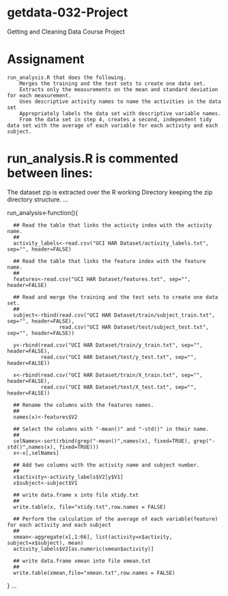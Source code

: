 # getdata-032-Project
Getting and Cleaning Data Course Project

# Assignament

	run_analysis.R that does the following. 
		Merges the training and the test sets to create one data set.
		Extracts only the measurements on the mean and standard deviation for each measurement. 
		Uses descriptive activity names to name the activities in the data set
		Appropriately labels the data set with descriptive variable names. 
		From the data set in step 4, creates a second, independent tidy data set with the average of each variable for each activity and each subject.

# run_analysis.R is commented between lines:

The dataset zip is extracted over the R working Directory keeping the zip directory structure.
...

run_analysis<-function(){
      
      ## Read the table that links the activity index with the activity name.
      ##
      activity_labels<-read.csv("UCI HAR Dataset/activity_labels.txt", sep="", header=FALSE)
      
      ## Read the table that links the feature index with the feature name.
      ##
      features<-read.csv("UCI HAR Dataset/features.txt", sep="", header=FALSE)
      
      ## Read and merge the training and the test sets to create one data set.
      ##
      subject<-rbind(read.csv("UCI HAR Dataset/train/subject_train.txt", sep="", header=FALSE),
                     read.csv("UCI HAR Dataset/test/subject_test.txt", sep="", header=FALSE))
      
      y<-rbind(read.csv("UCI HAR Dataset/train/y_train.txt", sep="", header=FALSE),
               read.csv("UCI HAR Dataset/test/y_test.txt", sep="", header=FALSE))

      x<-rbind(read.csv("UCI HAR Dataset/train/X_train.txt", sep="", header=FALSE),
               read.csv("UCI HAR Dataset/test/X_test.txt", sep="", header=FALSE))
      
      ## Rename the columns with the features names.
      ##
      names(x)<-features$V2
      
      ## Select the columns with "-mean()" and "-std()" in their name.
      ##
      selNames<-sort(rbind(grep("-mean()",names(x), fixed=TRUE), grep("-std()",names(x), fixed=TRUE)))
      x<-x[,selNames]
      
      ## Add two columns with the activity name and subject number.
      ##
      x$activity<-activity_labels$V2[y$V1]
      x$subject<-subject$V1
      
      ## write data.frame x into file xtidy.txt 
      ##
      write.table(x, file="xtidy.txt",row.names = FALSE)
      
      ## Perform the calculation of the average of each variable(feature) for each activity and each subject
      ##
      xmean<-aggregate(x[,1:66], list(activity=x$activity, subject=x$subject), mean)
      activity_labels$V2[as.numeric(xmean$activity)]
      
      ## write data.frame xmean into file xmean.txt 
      ##
      write.table(xmean,file="xmean.txt",row.names = FALSE)
      
}
... 
	